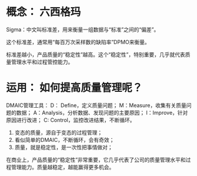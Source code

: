 # 概念： 六西格玛

Sigma：中文叫标准差，用来衡量一组数据与“标准”之间的“偏差”。

这个标准差，通常用“每百万次采样数的缺陷率”DPMO来衡量。

标准差越小，产品质量的“稳定性”越高。这个“稳定性”，特别重要，几乎就代表质量管理水平和过程管控能力。

# 运用： 如何提高质量管理呢？

DMAIC管理工具：
D： Define，定义质量问题；
M：Measure，收集有关质量问题的数据；
A：Analysis，分析数据、发现问题的主要原因；
I：Improve，针对原因进行改进；
C: Control，监控改进结果，不断循环。

1. 变态的质量，源自于变态的过程管理；
2. 看似简单的DMAIC，不断循环，会有奇效；
3. 质量，就是稳定性，是一次性把事情做对；

在商业上，产品质量的“稳定性”非常重要，它几乎代表了公司的质量管理水平和过程管理能力。质量越稳定，越能赢得更多机会。




